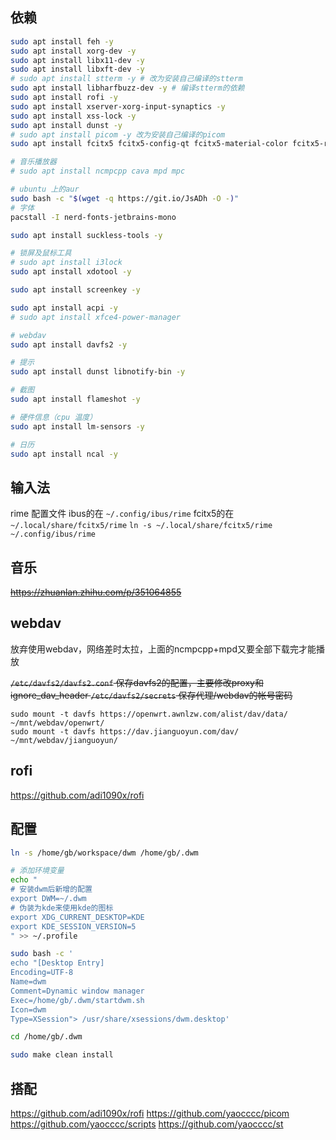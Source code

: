 ## 依赖

``` bash
sudo apt install feh -y
sudo apt install xorg-dev -y
sudo apt install libx11-dev -y
sudo apt install libxft-dev -y
# sudo apt install stterm -y # 改为安装自己编译的stterm
sudo apt install libharfbuzz-dev -y # 编译stterm的依赖
sudo apt install rofi -y
sudo apt install xserver-xorg-input-synaptics -y
sudo apt install xss-lock -y
sudo apt install dunst -y
# sudo apt install picom -y 改为安装自己编译的picom
sudo apt install fcitx5 fcitx5-config-qt fcitx5-material-color fcitx5-rime

# 音乐播放器
# sudo apt install ncmpcpp cava mpd mpc

# ubuntu 上的aur
sudo bash -c "$(wget -q https://git.io/JsADh -O -)"
# 字体
pacstall -I nerd-fonts-jetbrains-mono

sudo apt install suckless-tools -y

# 锁屏及鼠标工具
# sudo apt install i3lock
sudo apt install xdotool -y

sudo apt install screenkey -y

sudo apt install acpi -y
# sudo apt install xfce4-power-manager

# webdav
sudo apt install davfs2 -y

# 提示
sudo apt install dunst libnotify-bin -y

# 截图
sudo apt install flameshot -y

# 硬件信息（cpu 温度）
sudo apt install lm-sensors -y

# 日历
sudo apt install ncal -y
```

## 输入法

rime 配置文件 
ibus的在 `~/.config/ibus/rime`
fcitx5的在 `~/.local/share/fcitx5/rime`
`ln -s ~/.local/share/fcitx5/rime  ~/.config/ibus/rime`

## 音乐

~~https://zhuanlan.zhihu.com/p/351064855~~

## webdav

放弃使用webdav，网络差时太拉，上面的ncmpcpp+mpd又要全部下载完才能播放

~~`/etc/davfs2/davfs2.conf` 保存davfs2的配置，主要修改proxy和ignore_dav_header
`/etc/davfs2/secrets` 保存代理/webdav的帐号密码~~

```shell
sudo mount -t davfs https://openwrt.awnlzw.com/alist/dav/data/ ~/mnt/webdav/openwrt/
sudo mount -t davfs https://dav.jianguoyun.com/dav/ ~/mnt/webdav/jianguoyun/
```

## rofi

https://github.com/adi1090x/rofi


## 配置

```bash
ln -s /home/gb/workspace/dwm /home/gb/.dwm

# 添加环境变量
echo " 
# 安装dwm后新增的配置
export DWM=~/.dwm
# 伪装为kde来使用kde的图标
export XDG_CURRENT_DESKTOP=KDE
export KDE_SESSION_VERSION=5
" >> ~/.profile

sudo bash -c '
echo "[Desktop Entry]
Encoding=UTF-8
Name=dwm
Comment=Dynamic window manager
Exec=/home/gb/.dwm/startdwm.sh
Icon=dwm
Type=XSession"> /usr/share/xsessions/dwm.desktop'

cd /home/gb/.dwm

sudo make clean install

```

## 搭配

https://github.com/adi1090x/rofi
https://github.com/yaocccc/picom
https://github.com/yaocccc/scripts
https://github.com/yaocccc/st